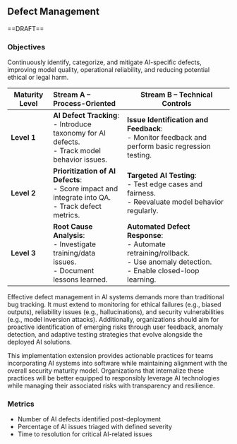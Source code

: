 ## Defect Management

==DRAFT==

### Objectives
Continuously identify, categorize, and mitigate AI-specific defects, improving model quality, operational reliability, and reducing potential ethical or legal harm.

| **Maturity Level** | **Stream A – Process-Oriented**                                                                       | **Stream B – Technical Controls**                                                                                               |
|--------------------|:------------------------------------------------------------------------------------------------------|---------------------------------------------------------------------------------------------------------------------------------|
| **Level 1**        | **AI Defect Tracking**:<br>- Introduce taxonomy for AI defects.<br>- Track model behavior issues.     | **Issue Identification and Feedback**:<br>- Monitor feedback and perform basic regression testing.                              |
| **Level 2**        | **Prioritization of AI Defects**:<br>- Score impact and integrate into QA.<br>- Track defect metrics. | **Targeted AI Testing**:<br>- Test edge cases and fairness.<br>- Reevaluate model behavior regularly.                           |
| **Level 3**        | **Root Cause Analysis**:<br>- Investigate training/data issues.<br>- Document lessons learned.        | **Automated Defect Response**:<br>- Automate retraining/rollback.<br>- Use anomaly detection.<br>- Enable closed-loop learning. |

Effective defect management in AI systems demands more than traditional bug tracking. It must extend to monitoring for ethical failures (e.g., biased outputs), reliability issues (e.g., hallucinations), and security vulnerabilities (e.g., model inversion attacks). Additionally, organizations should aim for proactive identification of emerging risks through user feedback, anomaly detection, and adaptive testing strategies that evolve alongside the deployed AI solutions.

This implementation extension provides actionable practices for teams incorporating AI systems into software while maintaining alignment with the overall security maturity model. Organizations that internalize these practices will be better equipped to responsibly leverage AI technologies while managing their associated risks with transparency and resilience.

### Metrics
* Number of AI defects identified post-deployment
* Percentage of AI issues triaged with defined severity
* Time to resolution for critical AI-related issues
